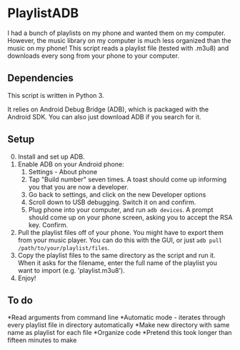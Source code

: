 # PlaylistADB

I had a bunch of playlists on my phone and wanted them on my computer. However, the music library on my computer is much less organized than the music on my phone! This script reads a playlist file (tested with .m3u8) and downloads every song from your phone to your computer.

## Dependencies
This script is written in Python 3.

It relies on Android Debug Bridge (ADB), which is packaged with the Android SDK. You can also just download ADB if you search for it.

## Setup
0. Install and set up ADB.
1. Enable ADB on your Android phone:
    1. Settings - About phone
    2. Tap "Build number" seven times. A toast should come up informing you that you are now a developer.
    3. Go back to settings, and click on the new Developer options
    4. Scroll down to USB debugging. Switch it on and confirm.
    5. Plug phone into your computer, and run `adb devices`. A prompt should come up on your phone screen, asking you to accept the RSA key. Confirm.
2. Pull the playlist files off of your phone. You might have to export them from your music player. You can do this with the GUI, or just `adb pull /path/to/your/playlist/files`.
3. Copy the playlist files to the same directory as the script and run it. When it asks for the filename, enter the full name of the playlist you want to import (e.g. 'playlist.m3u8').
4. Enjoy!

## To do
  *Read arguments from command line
  *Automatic mode - iterates through every playlist file in directory automatically
  *Make new directory with same name as playlist for each file
  *Organize code
  *Pretend this took longer than fifteen minutes to make
